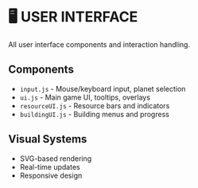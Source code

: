 # 🖥️ USER INTERFACE

All user interface components and interaction handling.

## Components
- `input.js` - Mouse/keyboard input, planet selection
- `ui.js` - Main game UI, tooltips, overlays
- `resourceUI.js` - Resource bars and indicators
- `buildingUI.js` - Building menus and progress

## Visual Systems
- SVG-based rendering
- Real-time updates
- Responsive design
